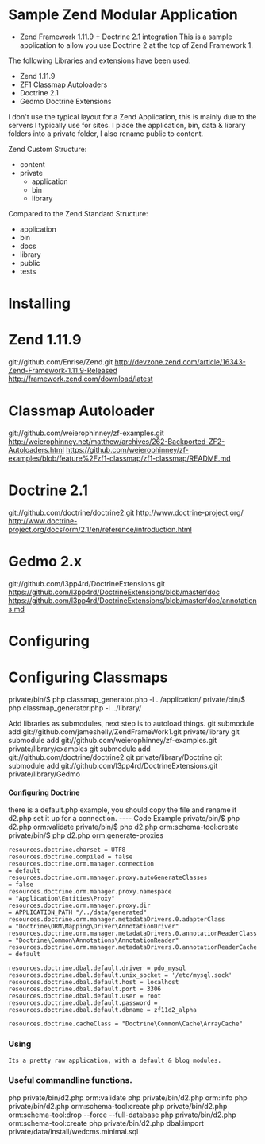 # Sample Zend Modular Application

- Zend Framework 1.11.9 + Doctrine 2.1 integration
This is a sample application to allow you use Doctrine 2 at the top of Zend Framework 1.

The following Libraries and extensions have been used:

 +  Zend 1.11.9
 +  ZF1 Classmap Autoloaders
 +  Doctrine 2.1
 +  Gedmo Doctrine Extensions
 
I don't use the typical layout for a Zend Application, this is mainly due to the servers I typically use for sites. I place the application, bin, data & library folders into a private folder, I also rename public to content.

Zend Custom Structure:

 *  content
 *  private
	 +  application
	 +  bin
	 +  library

Compared to the Zend Standard Structure:

 *  application
 *  bin
 *  docs
 *  library
 *  public
 *  tests


# Installing

# Zend 1.11.9
git://github.com/Enrise/Zend.git
http://devzone.zend.com/article/16343-Zend-Framework-1.11.9-Released
http://framework.zend.com/download/latest

# Classmap Autoloader
git://github.com/weierophinney/zf-examples.git
http://weierophinney.net/matthew/archives/262-Backported-ZF2-Autoloaders.html
https://github.com/weierophinney/zf-examples/blob/feature%2Fzf1-classmap/zf1-classmap/README.md

# Doctrine 2.1
git://github.com/doctrine/doctrine2.git
http://www.doctrine-project.org/
http://www.doctrine-project.org/docs/orm/2.1/en/reference/introduction.html

# Gedmo 2.x
git://github.com/l3pp4rd/DoctrineExtensions.git
https://github.com/l3pp4rd/DoctrineExtensions/blob/master/doc
https://github.com/l3pp4rd/DoctrineExtensions/blob/master/doc/annotations.md

# Configuring
# Configuring Classmaps
private/bin/$ php classmap_generator.php -l ../application/
private/bin/$ php classmap_generator.php -l ../library/

Add libraries as submodules, next step is to autoload things.
git submodule add git://github.com/jameshelly/ZendFrameWork1.git private/library
git submodule add git://github.com/weierophinney/zf-examples.git private/library/examples
git submodule add git://github.com/doctrine/doctrine2.git private/library/Doctrine
git submodule add git://github.com/l3pp4rd/DoctrineExtensions.git private/library/Gedmo

#### Configuring Doctrine
there is a default.php example, you should copy the file and rename it d2.php set it up for a connection.
---- Code Example
private/bin/$ php d2.php orm:validate
private/bin/$ php d2.php orm:schema-tool:create
private/bin/$ php d2.php orm:generate-proxies

	resources.doctrine.charset = UTF8
	resources.doctrine.compiled = false
	resources.doctrine.orm.manager.connection     							= default
	resources.doctrine.orm.manager.proxy.autoGenerateClasses 				= false
	resources.doctrine.orm.manager.proxy.namespace           				= "Application\Entities\Proxy"
	resources.doctrine.orm.manager.proxy.dir                 				= APPLICATION_PATH "/../data/generated"
	resources.doctrine.orm.manager.metadataDrivers.0.adapterClass          	= "Doctrine\ORM\Mapping\Driver\AnnotationDriver"
	resources.doctrine.orm.manager.metadataDrivers.0.annotationReaderClass 	= "Doctrine\Common\Annotations\AnnotationReader"
	resources.doctrine.orm.manager.metadataDrivers.0.annotationReaderCache 	= default

	resources.doctrine.dbal.default.driver = pdo_mysql
	resources.doctrine.dbal.default.unix_socket = '/etc/mysql.sock'
	resources.doctrine.dbal.default.host = localhost
	resources.doctrine.dbal.default.port = 3306
	resources.doctrine.dbal.default.user = root
	resources.doctrine.dbal.default.password = 
	resources.doctrine.dbal.default.dbname = zf11d2_alpha
	
	resources.doctrine.cacheClass = "Doctrine\Common\Cache\ArrayCache"

### Using
	Its a pretty raw application, with a default & blog modules.

### Useful commandline functions.
php private/bin/d2.php orm:validate
php private/bin/d2.php orm:info
php private/bin/d2.php orm:schema-tool:create
php private/bin/d2.php orm:schema-tool:drop --force --full-database
php private/bin/d2.php orm:schema-tool:create
php private/bin/d2.php dbal:import private/data/install/wedcms.minimal.sql

